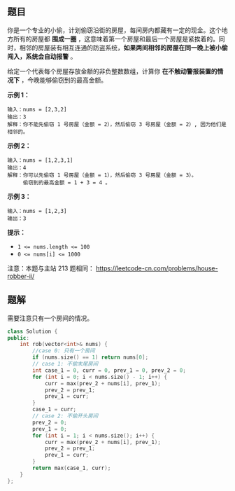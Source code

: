 ## 题目

你是一个专业的小偷，计划偷窃沿街的房屋，每间房内都藏有一定的现金。这个地方所有的房屋都 **围成一圈** ，这意味着第一个房屋和最后一个房屋是紧挨着的。同时，相邻的房屋装有相互连通的防盗系统，**如果两间相邻的房屋在同一晚上被小偷闯入，系统会自动报警** 。

给定一个代表每个房屋存放金额的非负整数数组，计算你 **在不触动警报装置的情况下** ，今晚能够偷窃到的最高金额。

 

**示例 1：**

```
输入：nums = [2,3,2]
输出：3
解释：你不能先偷窃 1 号房屋（金额 = 2），然后偷窃 3 号房屋（金额 = 2）, 因为他们是相邻的。
```

**示例 2：**

```
输入：nums = [1,2,3,1]
输出：4
解释：你可以先偷窃 1 号房屋（金额 = 1），然后偷窃 3 号房屋（金额 = 3）。
     偷窃到的最高金额 = 1 + 3 = 4 。
```

**示例 3：**

```
输入：nums = [1,2,3]
输出：3
```

 

**提示：**

- `1 <= nums.length <= 100`
- `0 <= nums[i] <= 1000`



注意：本题与主站 213 题相同： https://leetcode-cn.com/problems/house-robber-ii/



## 题解

需要注意只有一个房间的情况。

```c++
class Solution {
public:
    int rob(vector<int>& nums) {
        //case 0: 只有一个房间
        if (nums.size() == 1) return nums[0];
        // case 1: 不偷末尾房间
        int case_1 = 0, curr = 0, prev_1 = 0, prev_2 = 0;
        for (int i = 0; i < nums.size() - 1; i++) {
            curr = max(prev_2 + nums[i], prev_1);
            prev_2 = prev_1;
            prev_1 = curr;
        }
        case_1 = curr;
        // case 2: 不偷开头房间
        prev_2 = 0;
        prev_1 = 0;
        for (int i = 1; i < nums.size(); i++) {
            curr = max(prev_2 + nums[i], prev_1);
            prev_2 = prev_1;
            prev_1 = curr;
        }
        return max(case_1, curr);
    }
};
```

